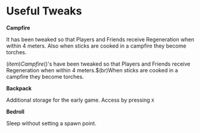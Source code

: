 # Useful Tweaks

**Campfire**

It has been tweaked so that Players and Friends receive Regeneration when within 4 meters. Also when sticks are cooked in a campfire they become torches. 

$(item)Campfire$()'s have been tweaked so that Players and Friends receive Regeneration when within 4 meters.$(br)When sticks are cooked in a campfire they become torches.

**Backpack**

Additional storage for the early game. Access by pressing `X`

**Bedroll**

Sleep without setting a spawn point.